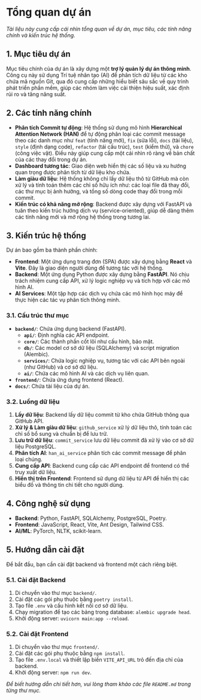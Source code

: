 # Tổng quan dự án

_Tài liệu này cung cấp cái nhìn tổng quan về dự án, mục tiêu, các tính năng chính và kiến trúc hệ thống._

## 1. Mục tiêu dự án

Mục tiêu chính của dự án là xây dựng một **trợ lý quản lý dự án thông minh**. Công cụ này sử dụng Trí tuệ nhân tạo (AI) để phân tích dữ liệu từ các kho chứa mã nguồn Git, qua đó cung cấp những hiểu biết sâu sắc về quy trình phát triển phần mềm, giúp các nhóm làm việc cải thiện hiệu suất, xác định rủi ro và tăng năng suất.

## 2. Các tính năng chính

- **Phân tích Commit tự động**: Hệ thống sử dụng mô hình **Hierarchical Attention Network (HAN)** để tự động phân loại các commit message theo các danh mục như `feat` (tính năng mới), `fix` (sửa lỗi), `docs` (tài liệu), `style` (định dạng code), `refactor` (tái cấu trúc), `test` (kiểm thử), và `chore` (công việc vặt). Điều này giúp cung cấp một cái nhìn rõ ràng về bản chất của các thay đổi trong dự án.
- **Dashboard tương tác**: Giao diện web hiển thị các số liệu và xu hướng quan trọng được phân tích từ dữ liệu kho chứa.
- **Làm giàu dữ liệu**: Hệ thống không chỉ lấy dữ liệu thô từ GitHub mà còn xử lý và tính toán thêm các chỉ số hữu ích như: các loại file đã thay đổi, các thư mục bị ảnh hưởng, và tổng số dòng code thay đổi trong mỗi commit.
- **Kiến trúc có khả năng mở rộng**: Backend được xây dựng với FastAPI và tuân theo kiến trúc hướng dịch vụ (service-oriented), giúp dễ dàng thêm các tính năng mới và mở rộng hệ thống trong tương lai.

## 3. Kiến trúc hệ thống

Dự án bao gồm ba thành phần chính:

- **Frontend**: Một ứng dụng trang đơn (SPA) được xây dựng bằng **React** và **Vite**. Đây là giao diện người dùng để tương tác với hệ thống.
- **Backend**: Một ứng dụng Python được xây dựng bằng **FastAPI**. Nó chịu trách nhiệm cung cấp API, xử lý logic nghiệp vụ và tích hợp với các mô hình AI.
- **AI Services**: Một tập hợp các dịch vụ chứa các mô hình học máy để thực hiện các tác vụ phân tích thông minh.

### 3.1. Cấu trúc thư mục

- **`backend/`**: Chứa ứng dụng backend (FastAPI).
  - **`api/`**: Định nghĩa các API endpoint.
  - **`core/`**: Các thành phần cốt lõi như cấu hình, bảo mật.
  - **`db/`**: Các model cơ sở dữ liệu (SQLAlchemy) và script migration (Alembic).
  - **`services/`**: Chứa logic nghiệp vụ, tương tác với các API bên ngoài (như GitHub) và cơ sở dữ liệu.
  - **`ai/`**: Chứa các mô hình AI và các dịch vụ liên quan.
- **`frontend/`**: Chứa ứng dụng frontend (React).
- **`docs/`**: Chứa tài liệu của dự án.

### 3.2. Luồng dữ liệu

1.  **Lấy dữ liệu**: Backend lấy dữ liệu commit từ kho chứa GitHub thông qua GitHub API.
2.  **Xử lý & Làm giàu dữ liệu**: `github_service` xử lý dữ liệu thô, tính toán các chỉ số bổ sung và chuẩn bị để lưu trữ.
3.  **Lưu trữ dữ liệu**: `commit_service` lưu dữ liệu commit đã xử lý vào cơ sở dữ liệu PostgreSQL.
4.  **Phân tích AI**: `han_ai_service` phân tích các commit message để phân loại chúng.
5.  **Cung cấp API**: Backend cung cấp các API endpoint để frontend có thể truy xuất dữ liệu.
6.  **Hiển thị trên Frontend**: Frontend sử dụng dữ liệu từ API để hiển thị các biểu đồ và thông tin chi tiết cho người dùng.

## 4. Công nghệ sử dụng

- **Backend**: Python, FastAPI, SQLAlchemy, PostgreSQL, Poetry.
- **Frontend**: JavaScript, React, Vite, Ant Design, Tailwind CSS.
- **AI/ML**: PyTorch, NLTK, scikit-learn.

## 5. Hướng dẫn cài đặt

Để bắt đầu, bạn cần cài đặt backend và frontend một cách riêng biệt.

### 5.1. Cài đặt Backend

1.  Di chuyển vào thư mục `backend/`.
2.  Cài đặt các gói phụ thuộc bằng `poetry install`.
3.  Tạo file `.env` và cấu hình kết nối cơ sở dữ liệu.
4.  Chạy migration để tạo các bảng trong database: `alembic upgrade head`.
5.  Khởi động server: `uvicorn main:app --reload`.

### 5.2. Cài đặt Frontend

1.  Di chuyển vào thư mục `frontend/`.
2.  Cài đặt các gói phụ thuộc bằng `npm install`.
3.  Tạo file `.env.local` và thiết lập biến `VITE_API_URL` trỏ đến địa chỉ của backend.
4.  Khởi động server: `npm run dev`.

_Để biết hướng dẫn chi tiết hơn, vui lòng tham khảo các file `README.md` trong từng thư mục._

